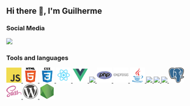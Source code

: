 ## Hi there 👋, I'm Guilherme

### Social Media

<a href="https://www.linkedin.com/in/guilherme-silva-de-sordi-535bab211/">
  <img width="40px" src="https://user-images.githubusercontent.com/79471410/131131426-f06bf07e-e353-441b-87e3-7f1fe2705ea8.png" />
</a>

### Tools and languages

<a href="https://developer.mozilla.org/pt-BR/docs/Web/JavaScript">
  <img width="40px" src="https://raw.githubusercontent.com/github/explore/80688e429a7d4ef2fca1e82350fe8e3517d3494d/topics/javascript/javascript.png" />
</a>
<a href="https://developer.mozilla.org/pt-BR/docs/Web/HTML">
  <img width="40px" src="https://raw.githubusercontent.com/github/explore/80688e429a7d4ef2fca1e82350fe8e3517d3494d/topics/html/html.png" />
</a>
<a href="https://developer.mozilla.org/pt-BR/docs/Web/CSS">
  <img width="40px" src="https://raw.githubusercontent.com/github/explore/80688e429a7d4ef2fca1e82350fe8e3517d3494d/topics/css/css.png" />
</a>
<a href="https://pt-br.reactjs.org/">
  <img width="40px" src="https://raw.githubusercontent.com/github/explore/80688e429a7d4ef2fca1e82350fe8e3517d3494d/topics/react/react.png" />
</a>
<a href="https://vuejs.org/">
  <img width="40px" src="https://raw.githubusercontent.com/github/explore/80688e429a7d4ef2fca1e82350fe8e3517d3494d/topics/vue/vue.png" />
</a>
<a href="https://ionicframework.com/">
  <img width="40px" src="https://ionicframework.com/img/meta/favicon-32x32.png" />
</a>
<a href="https://www.php.net/">
  <img width="40px" src="https://raw.githubusercontent.com/github/explore/80688e429a7d4ef2fca1e82350fe8e3517d3494d/topics/php/php.png" />
</a>
<a href="https://expressjs.com/pt-br/">
  <img width="40px" src="https://raw.githubusercontent.com/devicons/devicon/master/icons/express/express-original-wordmark.svg" />
</a>
<a href="https://www.java.com/pt-BR/">
  <img width="40px" src="https://raw.githubusercontent.com/devicons/devicon/master/icons/java/java-original.svg" />
</a>
<a href="https://git-scm.com/">
  <img width="40px" src="https://www.vectorlogo.zone/logos/git-scm/git-scm-icon.svg" />
</a>
<a href="https://www.microsoft.com/pt-br/windows/">
  <img width="40px" src="https://upload.wikimedia.org/wikipedia/commons/thumb/5/5f/Windows_logo_-_2012.svg/1024px-Windows_logo_-_2012.svg.png" />
</a>
<a href="https://4linux.com.br/o-que-e-linux/">
  <img width="40px" src="https://upload.wikimedia.org/wikipedia/commons/b/b0/NewTux.svg" />
</a>
<a href="https://www.postgresql.org/">
  <img width="40px" src="https://raw.githubusercontent.com/github/explore/80688e429a7d4ef2fca1e82350fe8e3517d3494d/topics/postgresql/postgresql.png" />
</a>
<a href="https://sass-lang.com/">
  <img width="40px" src="https://raw.githubusercontent.com/github/explore/80688e429a7d4ef2fca1e82350fe8e3517d3494d/topics/sass/sass.png" />
</a>
<a href="https://wordpress.com/pt-br/">
  <img width="40px" src="https://raw.githubusercontent.com/github/explore/80688e429a7d4ef2fca1e82350fe8e3517d3494d/topics/wordpress/wordpress.png" />
</a>
<a href="https://wordpress.com/pt-br/">
  <img width="40px" src="https://raw.githubusercontent.com/github/explore/80688e429a7d4ef2fca1e82350fe8e3517d3494d/topics/nodejs/nodejs.png" />
</a>
